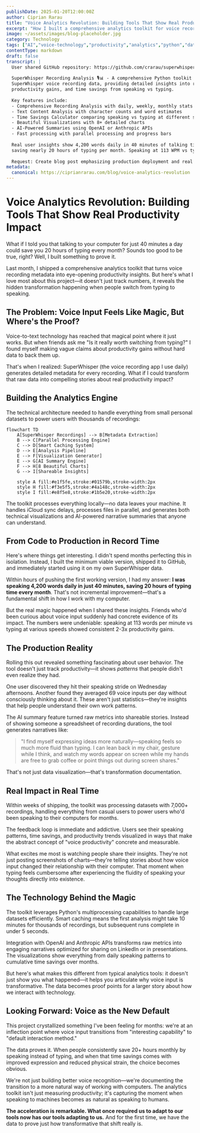 ```yaml
---
publishDate: 2025-01-20T12:00:00Z
author: Ciprian Rarau
title: "Voice Analytics Revolution: Building Tools That Show Real Productivity Impact"
excerpt: "How I built a comprehensive analytics toolkit for voice recordings that reveals the hidden productivity gains from speaking instead of typing—with real numbers that'll surprise you."
image: ~/assets/images/blog-placeholder.jpg
category: Technology
tags: ["AI","voice-technology","productivity","analytics","python","data-visualization"]
contentType: markdown
draft: false
transcript: |
  User shared GitHub repository: https://github.com/crarau/superwhisper-analysis
  
  SuperWhisper Recording Analysis 🎙️📊 - A comprehensive Python toolkit for analyzing 
  SuperWhisper voice recording data, providing detailed insights into recording habits, 
  productivity gains, and time savings from speaking vs typing.
  
  Key features include:
  - Comprehensive Recording Analysis with daily, weekly, monthly stats
  - Text Content Analysis with character counts and word estimates  
  - Time Savings Calculator comparing speaking vs typing at different speeds
  - Beautiful Visualizations with 8+ detailed charts
  - AI-Powered Summaries using OpenAI or Anthropic APIs
  - Fast processing with parallel processing and progress bars
  
  Real user insights show 4,200 words daily in 40 minutes of talking time, 
  saving nearly 20 hours of typing per month. Speaking at 113 WPM vs typing.
  
  Request: Create blog post emphasizing production deployment and real customer impact.
metadata:
  canonical: https://ciprianrarau.com/blog/voice-analytics-revolution
---
```


# Voice Analytics Revolution: Building Tools That Show Real Productivity Impact

What if I told you that talking to your computer for just 40 minutes a day could save you 20 hours of typing every month? Sounds too good to be true, right? Well, I built something to prove it.

Last month, I shipped a comprehensive analytics toolkit that turns voice recording metadata into eye-opening productivity insights. But here's what I love most about this project—it doesn't just track numbers, it reveals the hidden transformation happening when people switch from typing to speaking.

## The Problem: Voice Input Feels Like Magic, But Where's the Proof?

Voice-to-text technology has reached that magical point where it just works. But when friends ask me "Is it really worth switching from typing?" I found myself making vague claims about productivity gains without hard data to back them up.

That's when I realized: SuperWhisper (the voice recording app I use daily) generates detailed metadata for every recording. What if I could transform that raw data into compelling stories about real productivity impact?

## Building the Analytics Engine

The technical architecture needed to handle everything from small personal datasets to power users with thousands of recordings:

```mermaid
flowchart TD
    A[SuperWhisper Recordings] --> B[Metadata Extraction]
    B --> C[Parallel Processing Engine]
    C --> D[Smart Caching System]
    D --> E[Analysis Pipeline]
    E --> F[Visualization Generator]
    E --> G[AI Summary Engine]
    F --> H[8 Beautiful Charts]
    G --> I[Shareable Insights]
    
    style A fill:#e1f5fe,stroke:#01579b,stroke-width:2px
    style H fill:#f3e5f5,stroke:#4a148c,stroke-width:2px
    style I fill:#e8f5e8,stroke:#1b5e20,stroke-width:2px
```

The toolkit processes everything locally—no data leaves your machine. It handles iCloud sync delays, processes files in parallel, and generates both technical visualizations and AI-powered narrative summaries that anyone can understand.

## From Code to Production in Record Time

Here's where things get interesting. I didn't spend months perfecting this in isolation. Instead, I built the minimum viable version, shipped it to GitHub, and immediately started using it on my own SuperWhisper data.

Within hours of pushing the first working version, I had my answer: **I was speaking 4,200 words daily in just 40 minutes, saving 20 hours of typing time every month**. That's not incremental improvement—that's a fundamental shift in how I work with my computer.

But the real magic happened when I shared these insights. Friends who'd been curious about voice input suddenly had concrete evidence of its impact. The numbers were undeniable: speaking at 113 words per minute vs typing at various speeds showed consistent 2-3x productivity gains.

## The Production Reality

Rolling this out revealed something fascinating about user behavior. The tool doesn't just track productivity—it shows *patterns* that people didn't even realize they had.

One user discovered they hit their speaking stride on Wednesday afternoons. Another found they averaged 69 voice inputs per day without consciously thinking about it. These aren't just statistics—they're insights that help people understand their own work patterns.

The AI summary feature turned raw metrics into shareable stories. Instead of showing someone a spreadsheet of recording durations, the tool generates narratives like:

> "I find myself expressing ideas more naturally—speaking feels so much more fluid than typing. I can lean back in my chair, gesture while I think, and watch my words appear on screen while my hands are free to grab coffee or point things out during screen shares."

That's not just data visualization—that's transformation documentation.

## Real Impact in Real Time

Within weeks of shipping, the toolkit was processing datasets with 7,000+ recordings, handling everything from casual users to power users who'd been speaking to their computers for months.

The feedback loop is immediate and addictive. Users see their speaking patterns, time savings, and productivity trends visualized in ways that make the abstract concept of "voice productivity" concrete and measurable.

What excites me most is watching people share their insights. They're not just posting screenshots of charts—they're telling stories about how voice input changed their relationship with their computer. That moment when typing feels cumbersome after experiencing the fluidity of speaking your thoughts directly into existence.

## The Technology Behind the Magic

The toolkit leverages Python's multiprocessing capabilities to handle large datasets efficiently. Smart caching means the first analysis might take 10 minutes for thousands of recordings, but subsequent runs complete in under 5 seconds.

Integration with OpenAI and Anthropic APIs transforms raw metrics into engaging narratives optimized for sharing on LinkedIn or in presentations. The visualizations show everything from daily speaking patterns to cumulative time savings over months.

But here's what makes this different from typical analytics tools: it doesn't just show you what happened—it helps you articulate why voice input is transformative. The data becomes proof points for a larger story about how we interact with technology.

## Looking Forward: Voice as the New Default

This project crystallized something I've been feeling for months: we're at an inflection point where voice input transitions from "interesting capability" to "default interaction method."

The data proves it. When people consistently save 20+ hours monthly by speaking instead of typing, and when that time savings comes with improved expression and reduced physical strain, the choice becomes obvious.

We're not just building better voice recognition—we're documenting the transition to a more natural way of working with computers. The analytics toolkit isn't just measuring productivity; it's capturing the moment when speaking to machines becomes as natural as speaking to humans.

**The acceleration is remarkable. What once required us to adapt to our tools now has our tools adapting to us.** And for the first time, we have the data to prove just how transformative that shift really is. 
